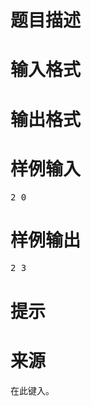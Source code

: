 

# 题目描述



# 输入格式



# 输出格式



# 样例输入


<pre>2 0</pre>

# 样例输出


<pre>2 3</pre>

# 提示



# 来源


<p>
在此键入。
</p>
